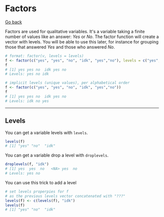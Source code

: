 # Factors

[Go back](../../index.md)

Factors are used for qualitative variables. It's a
variable taking a finite number of values like
an answer: $Yes$ or $No$. The factor function will
create a vector with levels. You will be able to use
this later, for instance for grouping those that
answered $Yes$ and those who answered $No$.

```r
# format: factor(v, levels = levels)
f <- factor(c("yes", "yes", "no", "idk", "yes","no"), levels = c("yes","no", "idk"))
f
# [1] yes yes no  idk yes no
# Levels: yes no idk

# implicit levels (unique values), per alphabetical order
f <- factor(c("yes", "yes", "no", "idk", "yes","no"))
f
# [1] yes yes no  idk yes no
# Levels: idk no yes
```

<hr class="sl">

## Levels

You can get a variable levels with ``levels``.

```r
levels(f)
# [1] "yes" "no"  "idk"
```

You can get a variable drop a level with ``droplevels``.

```r
droplevels(f, "idk")
# [1] yes  yes  no   <NA> yes  no
# Levels: yes no
```

You can use this trick to add a level

```r
# set levels properpies for f
# as the previous levels vector concatenated with "???"
levels(f) <- c(levels(f), "idk")
levels(f)
# [1] "yes" "no"  "idk"
```